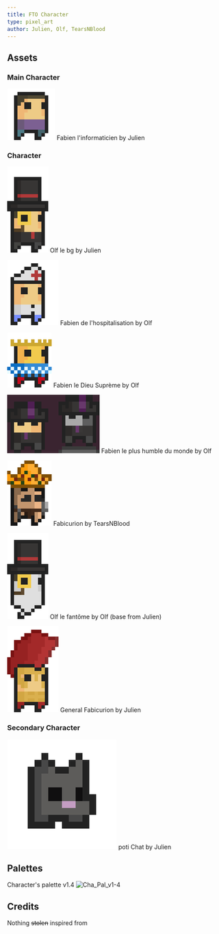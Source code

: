 ```yaml
---
title: FTO Character
type: pixel_art
author: Julien, Olf, TearsNBlood
---
```


## Assets

### Main Character

![Fabien l'informaticien v1.2](attachments/Characters/fabien_flexing.gif "Fabien l'informaticien")
Fabien l'informaticien by Julien

### Character

![Olf v1.4](attachments/Characters/OlfChapovolant.gif "Olf le meilleur")
Olf le bg by Julien

![Fabien de l'hospitalisation v1.3](attachments/Characters/Hugo_surplace.gif "Fabien de l'hospitalisation")
Fabien de l'hospitalisation by Olf

![Fabien le Dieu Suprème v1.2](attachments/Characters/DieuSupreme.gif "Fabien le Dieu Suprème")
Fabien le Dieu Suprème by Olf

![Fabien le plus humble du monde](attachments/Characters/l'homme%20le%20plus%20humble%20du%20monde1.png "Fabien le plus humble du monde")
Fabien le plus humble du monde by Olf

![Fabicurion](attachments/Characters/Fabicurion.png "Fabicurion")
Fabicurion by TearsNBlood

![Olf le fantôme](attachments/Characters/Ghost%20Olf.gif "bou")
Olf le fantôme by Olf (base from Julien)

![General Fabicurion](attachments/Characters/General_Fabicurion.gif "General Fabicurion")
General Fabicurion by Julien

### Secondary Character

![poti Chat v1](attachments/Characters/chat_random_prototype.gif "poti Chat")
poti Chat by Julien

## Palettes

Character's palette v1.4
![Cha_Pal_v1-4](attachments%5CMAP%5COther%5Cpalette_FTO_character_v1-4.png "more worm color to pop the character out")

## Credits

Nothing ~~stolen~~ inspired from
